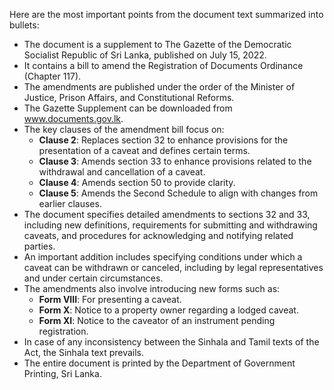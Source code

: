Here are the most important points from the document text summarized into bullets:

- The document is a supplement to The Gazette of the Democratic Socialist Republic of Sri Lanka, published on July 15, 2022.
- It contains a bill to amend the Registration of Documents Ordinance (Chapter 117).
- The amendments are published under the order of the Minister of Justice, Prison Affairs, and Constitutional Reforms.
- The Gazette Supplement can be downloaded from www.documents.gov.lk.
- The key clauses of the amendment bill focus on:
  - **Clause 2**: Replaces section 32 to enhance provisions for the presentation of a caveat and defines certain terms.
  - **Clause 3**: Amends section 33 to enhance provisions related to the withdrawal and cancellation of a caveat.
  - **Clause 4**: Amends section 50 to provide clarity.
  - **Clause 5**: Amends the Second Schedule to align with changes from earlier clauses.
- The document specifies detailed amendments to sections 32 and 33, including new definitions, requirements for submitting and withdrawing caveats, and procedures for acknowledging and notifying related parties.
- An important addition includes specifying conditions under which a caveat can be withdrawn or canceled, including by legal representatives and under certain circumstances.
- The amendments also involve introducing new forms such as:
  - **Form VIII**: For presenting a caveat.
  - **Form X**: Notice to a property owner regarding a lodged caveat.
  - **Form XI**: Notice to the caveator of an instrument pending registration.
- In case of any inconsistency between the Sinhala and Tamil texts of the Act, the Sinhala text prevails.
- The entire document is printed by the Department of Government Printing, Sri Lanka.
